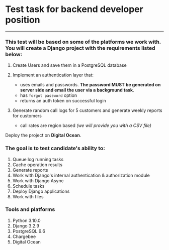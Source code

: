 # Test task for backend developer position

----

### This test will be based on some of the platforms we work with. You will create a Django project with the requirements listed below:

1. Create Users and save them in a PostgreSQL database
2. Implement an authentication layer that:
   - uses emails and passwords. **The password MUST be generated on server side and email the user via a background task**.
   - has `forgot password` option 
   - returns an auth token on successful login
   
3. Generate random call logs for 5 customers and generate weekly reports for customers 
    - call rates are region based _(we will provide you with a CSV file)_

Deploy the project on **Digital Ocean**.

### The goal is to test candidate's ability to:

1. Queue log running tasks 
2. Cache operation results
3. Generate reports 
4. Work with Django's internal authentication & authorization module
5. Work with Django Async 
6. Schedule tasks
8. Deploy Django applications
9. Work with files 


### Tools and platforms 

1. Python 3.10.0 
2. Django 3.2.9
3. PostgreSQL 9.6
4. Chargebee
5. Digital Ocean 
